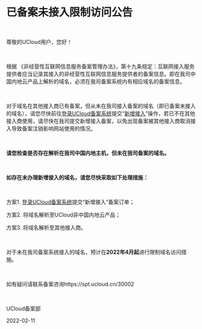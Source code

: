 # 已备案未接入限制访问公告

<br/>

尊敬的UCloud用户，您好！

 <br/>

根据 《非经营性互联网信息服务备案管理办法》，第十九条规定：互联网接入服务提供者应当记录其接入的非经营性互联网信息服务提供者的备案信息。即在我司中国内地云产品上解析的域名，必须在我司备案系统内有相应域名的备案信息。

 <br/>

对于域名在其他接入商已有备案，但从未在我司接入备案的域名（即已备案未接入的域名），请您尽快前往[登录UCloud备案系统](https://console.ucloud.cn/icp/)提交“[新增接入](https://docs.ucloud.cn/beian1/guidance/guidance9)”操作，若已不在其他接入商使用，请尽快在我司提交新增接入备案，以免出现备案被其他接入商取消接入导致备案注销影响网站使用的情况。

 <br/>

**请您检查是否存在解析在我司中国内地主机，但未在我司备案的域名。**

 <br/>

**如存在未办理新增接入的域名，请您尽快采取如下处理措施：** 

 <br/>

方案1. [登录UCloud备案系统](https://console.ucloud.cn/icp)提交“新增接入”备案订单； <br/>

方案2. 将域名解析至UCloud非中国内地云产品；<br/>

方案3. 将域名解析至其他接入商。<br/>

<br/>

对于未在我司备案系统接入的域名，预计在**2022年4月起**进行限制域名访问措施。

 <br/>

如有疑问请联系备案咨询https://spt.ucloud.cn/30002

<br/>

UCloud备案部

2022-02-11